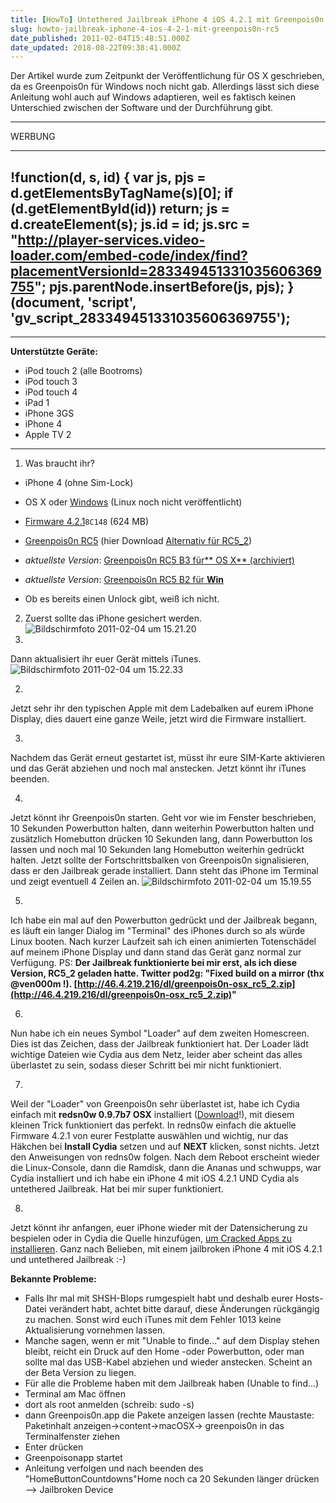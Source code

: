 ```yaml
---
title: [HowTo] Untethered Jailbreak iPhone 4 iOS 4.2.1 mit Greenpois0n RC5 [UPDATE]
slug: howto-jailbreak-iphone-4-ios-4-2-1-mit-greenpois0n-rc5
date_published: 2011-02-04T15:48:51.000Z
date_updated: 2018-08-22T09:38:41.000Z
---
```


Der Artikel wurde zum Zeitpunkt der Veröffentlichung für OS X geschrieben, da es Greenpois0n für Windows noch nicht gab. Allerdings lässt sich diese Anleitung wohl auch auf Windows adaptieren, weil es faktisch keinen Unterschied zwischen der Software und der Durchführung gibt.

---

WERBUNG

---
!function(d, s, id) {
    var js, pjs = d.getElementsByTagName(s)[0];
    if (d.getElementById(id)) return;
    js = d.createElement(s);
    js.id = id;
    js.src = "http://player-services.video-loader.com/embed-code/index/find?placementVersionId=283349451331035606369755";
    pjs.parentNode.insertBefore(js, pjs);
}(document, 'script', 'gv_script_283349451331035606369755');
---

---

**Unterstützte Geräte:**

- iPod touch 2 (alle Bootroms)
- iPod touch 3
- iPod touch 4
- iPad 1
- iPhone 3GS
- iPhone 4
- Apple TV 2

---

1. Was braucht ihr?

- iPhone 4 (ohne Sim-Lock)
- OS X oder [Windows](__GHOST_URL__/greenpois0n-untethered-jailbreak-ios-4-2-1-fur-windows/) (Linux noch nicht veröffentlicht)
- [Firmware 4.2.1](http://appldnld.apple.com/iPhone4/061-9858.20101122.Er456/iPhone3,1_4.2.1_8C148_Restore.ipsw)`8C148` (624 MB)
- [Greenpois0n RC5](__GHOST_URL__/jailbreak-das-warten-hat-eine-ende-untethered-jailbreak-fur-ios-4-2-1/) (hier Download [Alternativ für RC5_2](http://46.4.219.216/dl/greenpois0n-osx_rc5_2.zip))
- *aktuellste Version*: [Greenpois0n RC5 B3 für** OS X** (archiviert)](http://web.archive.org/web/20110613012608/http://cache.greenpois0n.com/dl/gp_mac_rc5_b3.zip)
- *aktuellste Version*: [Greenpois0n RC5 B2 für **Win**](__GHOST_URL__/greenpois0n-untethered-jailbreak-ios-4-2-1-fur-windows/)

- Ob es bereits einen Unlock gibt, weiß ich nicht.

2. Zuerst sollte das iPhone gesichert werden.
![Bildschirmfoto 2011-02-04 um 15.21.20](//picdump.thafaker.de/2011/02/Bildschirmfoto-2011-02-04-um-15.21.20.png)
1. 
Dann aktualisiert ihr euer Gerät mittels iTunes.
![Bildschirmfoto 2011-02-04 um 15.22.33](//picdump.thafaker.de/2011/02/Bildschirmfoto-2011-02-04-um-15.22.33.png)

2. 
Jetzt sehr ihr den typischen Apple mit dem Ladebalken auf eurem iPhone Display, dies dauert eine ganze Weile, jetzt wird die Firmware installiert.

3. 
Nachdem das Gerät erneut gestartet ist, müsst ihr eure SIM-Karte aktivieren und das Gerät abziehen und noch mal anstecken. Jetzt könnt ihr iTunes beenden.

4. 
Jetzt könnt ihr Greenpois0n starten. Geht vor wie im Fenster beschrieben, 10 Sekunden Powerbutton halten, dann weiterhin Powerbutton halten und zusätzlich Homebutton drücken 10 Sekunden lang, dann Powerbutton los lassen und noch mal 10 Sekunden lang Homebutton weiterhin gedrückt halten. Jetzt sollte der Fortschrittsbalken von Greenpois0n signalisieren, dass er den Jailbreak gerade installiert. Dann steht das iPhone im Terminal und zeigt eventuell 4 Zeilen an.
![Bildschirmfoto 2011-02-04 um 15.19.55](//picdump.thafaker.de/2011/02/Bildschirmfoto-2011-02-04-um-15.19.55.png)

5. 
Ich habe ein mal auf den Powerbutton gedrückt und der Jailbreak begann, es läuft ein langer Dialog im "Terminal" des iPhones durch so als würde Linux booten. Nach kurzer Laufzeit sah ich einen animierten Totenschädel auf meinem iPhone Display und dann stand das Gerät ganz normal zur Verfügung. PS: **Der Jailbreak funktionierte bei mir erst, als ich diese Version, RC5_2 geladen hatte. Twitter pod2g: "Fixed build on a mirror (thx @ven000m !). [http://46.4.219.216/dl/greenpois0n-osx_rc5_2.zip](http://46.4.219.216/dl/greenpois0n-osx_rc5_2.zip)"**

6. 
Nun habe ich ein neues Symbol "Loader" auf dem zweiten Homescreen. Dies ist das Zeichen, dass der Jailbreak funktioniert hat. Der Loader lädt wichtige Dateien wie Cydia aus dem Netz, leider aber scheint das alles überlastet zu sein, sodass dieser Schritt bei mir nicht funktioniert.

7. 
Weil der "Loader" von Greenpois0n sehr überlastet ist, habe ich Cydia einfach mit **redsn0w 0.9.7b7 OSX** installiert ([Download](https://sites.google.com/a/iphone-dev.com/files/home/redsn0w_mac_0.9.7b6.zip?attredirects=0&amp;d=1)!), mit diesem kleinen Trick funktioniert das perfekt. In redns0w einfach die aktuelle Firmware 4.2.1 von eurer Festplatte auswählen und wichtig, nur das Häkchen bei **Install Cydia** setzen und auf **NEXT** klicken, sonst nichts. Jetzt den Anweisungen von redns0w folgen. Nach dem Reboot erscheint wieder die Linux-Console, dann die Ramdisk, dann die Ananas und schwupps, war Cydia installiert und ich habe ein iPhone 4 mit iOS 4.2.1 UND Cydia als untethered Jailbreak. Hat bei mir super funktioniert.

8. 
Jetzt könnt ihr anfangen, euer iPhone wieder mit der Datensicherung zu bespielen oder in Cydia die Quelle hinzufügen, [um Cracked Apps zu installieren](__GHOST_URL__/wie-installiere-ich-ipa-dateien-auf-meinem-ipodiphone/). Ganz nach Belieben, mit einem jailbroken iPhone 4 mit iOS 4.2.1 und untethered Jailbreak :-)

**Bekannte Probleme:**

- Falls Ihr mal mit SHSH-Blops rumgespielt habt und deshalb eurer Hosts-Datei verändert habt, achtet bitte darauf, diese Änderungen rückgängig zu machen. Sonst wird euch iTunes mit dem Fehler 1013 keine Aktualisierung vornehmen lassen.
- Manche sagen, wenn er mit "Unable to finde..." auf dem Display stehen bleibt, reicht ein Druck auf den Home -oder Powerbutton, oder man sollte mal das USB-Kabel abziehen und wieder anstecken. Scheint an der Beta Version zu liegen.
- Für alle die Probleme haben mit dem Jailbreak haben (Unable to find...)
- Terminal am Mac öffnen
- dort als root anmelden (schreib: sudo -s)
- dann Greenpois0n.app die Pakete anzeigen lassen (rechte Maustaste: Paketinhalt anzeigen->content->macOSX-> greenpois0n in das Terminalfenster ziehen
- Enter drücken
- Greenpoisonapp startet
- Anleitung verfolgen und nach beenden des "HomeButtonCountdowns"Home noch ca 20 Sekunden länger drücken --> Jailbroken Device
